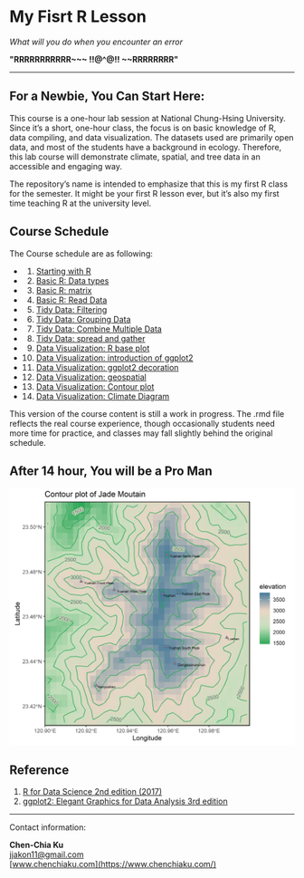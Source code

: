 # My Fisrt R Lesson

*What will you do when you encounter an error*  

**"RRRRRRRRRRR~~~ !!@^@!! ~~RRRRRRRR"** 

***
## For a Newbie, You Can Start Here:

This course is a one-hour lab session at National Chung-Hsing University. Since it’s a short, one-hour class, the focus is on basic knowledge of R, data compiling, and data visualization. The datasets used are primarily open data, and most of the students have a background in ecology. Therefore, this lab course will demonstrate climate, spatial, and tree data in an accessible and engaging way.

The repository’s name is intended to emphasize that this is my first R class for the semester. It might be your first R lesson ever, but it’s also my first time teaching R at the university level.

## Course Schedule

The Course schedule are as following: 

-   1. [Starting with R](https://github.com/jjakon11/R_MyFisrtLesson/blob/main/R/1_StartingWithR.Rmd)
-   2. [Basic R: Data types](https://github.com/jjakon11/R_MyFisrtLesson/blob/main/R/2_BasicR_DataTypes.Rmd)
-   3. [Basic R: matrix](https://github.com/jjakon11/R_MyFisrtLesson/blob/main/R/3_BasicR_Matrix.Rmd)
-   4. [Basic R: Read Data](https://github.com/jjakon11/R_MyFisrtLesson/blob/main/R/4_BasicR_ReadData.Rmd)
-   5. [Tidy Data: Filtering](https://github.com/jjakon11/R_MyFisrtLesson/blob/main/R/5_DataTidy_Filtering.Rmd)
-   6. [Tidy Data: Grouping Data](https://github.com/jjakon11/R_MyFisrtLesson/blob/main/R/6_DataTidy_Grouping.Rmd)
-   7. [Tidy Data: Combine Multiple Data](https://github.com/jjakon11/R_MyFisrtLesson/blob/main/R/7_DataTidy_BindMultipleData.Rmd)
-   8. [Tidy Data: spread and gather](https://github.com/jjakon11/R_MyFisrtLesson/blob/main/R/8_DataTidy_Fat%26ThinData.Rmd)
-   9. [Data Visualization: R base plot](https://github.com/jjakon11/R_MyFisrtLesson/blob/main/R/9_DataVisualize_RbasePlot.Rmd)
-   10. [Data Visualization: introduction of ggplot2](https://github.com/jjakon11/R_MyFisrtLesson/blob/main/R/10_DataVisualize_ggplot2.Rmd)
-   11. [Data Visualization: ggplot2 decoration](https://github.com/jjakon11/R_MyFisrtLesson/blob/main/R/11_DataVisualize_ggTheme.Rmd)
-   12. [Data Visualization: geospatial](https://github.com/jjakon11/R_MyFisrtLesson/blob/main/R/12_DataVisualize_geospatial.Rmd)
-   13. [Data Visualization: Contour plot](https://github.com/jjakon11/R_MyFisrtLesson/blob/main/R/13_DataVisualize_Coutour.Rmd)
-   14. [Data Visualization: Climate Diagram](https://github.com/jjakon11/R_MyFisrtLesson/blob/main/R/14_DataVisualize_ClimateDiagram.Rmd)

This version of the course content is still a work in progress. The .rmd file reflects the real course experience, though occasionally students need more time for practice, and classes may fall slightly behind the original schedule.

## After 14 hour, You will be a Pro Man

![](Output/JADE2.png)

## Reference

1. [R for Data Science 2nd edition (2017)](https://r4ds.had.co.nz/)
2. [ggplot2: Elegant Graphics for Data Analysis 3rd edition](https://ggplot2-book.org/#preface-3e)


***

Contact information: 

**Chen-Chia Ku** </br>
jjakon11@gmail.com </br>
[www.chenchiaku.com](https://www.chenchiaku.com/)



